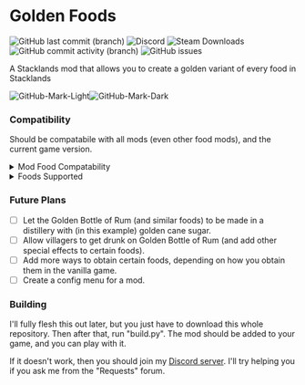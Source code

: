 # Golden Foods

![GitHub last commit (branch)](https://img.shields.io/github/last-commit/CallMeMarcellino/GoldenFoods/main) ![Discord](https://img.shields.io/discord/1105707559526092820) ![Steam Downloads](https://img.shields.io/steam/downloads/PLACEHOLDER) ![GitHub commit activity (branch)](https://img.shields.io/github/commit-activity/t/CallMeMarcellino/GoldenFoods) ![GitHub issues](https://img.shields.io/github/issues/CallMeMarcellino/GoldenFoods)

<!--- The Steam download doesn't work (because I haven't put this on workshop yet). Once I do, I'll make sure to replace this with a working link. -->

A Stacklands mod that allows you to create a golden variant of every food in Stacklands

![GitHub-Mark-Light](https://user-images.githubusercontent.com/3369400/139447912-e0f43f33-6d9f-45f8-be46-2df5bbc91289.png#gh-dark-mode-only)![GitHub-Mark-Dark](https://user-images.githubusercontent.com/3369400/139448065-39a229ba-4b06-434b-bc67-616e2ed80c8f.png#gh-light-mode-only)

<!--- This is a placeholder image for when I get around to creating my own image for this mod. -->

### Compatibility

Should be compatabile with all mods (even other food mods), and the current game version.

<details>
<summary>Mod Food Compatability</summary>
There aren't any food mods here yet
</details>

<details>
<summary>Foods Supported</summary>

|                          **Golden Food**                          	|     **Implemented?**     	|
|:-----------------------------------------------------------------:	|:------------------------:	|
|         [Apple](https://stacklands.fandom.com/wiki/Apple)         	| <ul><li>- [x] </li></ul> 	|
|        [Banana](https://stacklands.fandom.com/wiki/Banana)        	| <ul><li>- [x] </li></ul> 	|
|         [Berry](https://stacklands.fandom.com/wiki/Berry)         	| <ul><li>- [x] </li></ul> 	|
| [Bottle of Rum](https://stacklands.fandom.com/wiki/Bottle_of_Rum) 	| <ul><li>- [x] </li></ul> 	|
|    [Cane Sugar](https://stacklands.fandom.com/wiki/Cane_Sugar)    	| <ul><li>- [x] </li></ul> 	|
|                               Carrot                              	| <ul><li>- [x] </li></ul> 	|
|                              Ceviche                              	| <ul><li>- [ ] </li></ul> 	|
|                            Chili Pepper                           	| <ul><li>- [ ] </li></ul> 	|
|                            Cooked Crab                            	| <ul><li>- [ ] </li></ul> 	|
|                            Cooked Meat                            	| <ul><li>- [ ] </li></ul> 	|
|                                Egg                                	| <ul><li>- [ ] </li></ul> 	|
|                              Frittata                             	| <ul><li>- [ ] </li></ul> 	|
|                            Fruit Salad                            	| <ul><li>- [ ] </li></ul> 	|
|                            Grilled Fish                           	| <ul><li>- [ ] </li></ul> 	|
|                                Lime                               	| <ul><li>- [ ] </li></ul> 	|
|                                Milk                               	| <ul><li>- [ ] </li></ul> 	|
|                             Milkshake                             	| <ul><li>- [ ] </li></ul> 	|
|                              Mushroom                             	| <ul><li>- [ ] </li></ul> 	|
|                              Omelette                             	| <ul><li>- [ ] </li></ul> 	|
|                               Onion                               	| <ul><li>- [ ] </li></ul> 	|
|                               Potato                              	| <ul><li>- [ ] </li></ul> 	|
|                           Raw Crab Meat                           	| <ul><li>- [ ] </li></ul> 	|
|                              Raw Fish                             	| <ul><li>- [ ] </li></ul> 	|
|                              Raw Meat                             	| <ul><li>- [ ] </li></ul> 	|
|                            Seafood Stew                           	| <ul><li>- [ ] </li></ul> 	|
|                              Seaweed                              	| <ul><li>- [ ] </li></ul> 	|
|                                Stew                               	| <ul><li>- [ ] </li></ul> 	|
|                               Sushi                               	| <ul><li>- [ ] </li></ul> 	|
|                            Tamago Sushi                           	| <ul><li>- [ ] </li></ul> 	|
</details>

### Future Plans

- [ ] Let the Golden Bottle of Rum (and similar foods) to be made in a distillery with (in this example) golden cane sugar.
- [ ] Allow villagers to get drunk on Golden Bottle of Rum (and add other special effects to certain foods).
- [ ] Add more ways to obtain certain foods, depending on how you obtain them in the vanilla game.
- [ ] Create a config menu for a mod.

### Building
I'll fully flesh this out later, but you just have to download this whole repository. Then after that, run "build.py". The mod should be added to your game, and you can play with it.

If it doesn't work, then you should join my [Discord server](https://discord.gg/xkTjueAsbG). I'll try helping you if you ask me from the "Requests" forum.